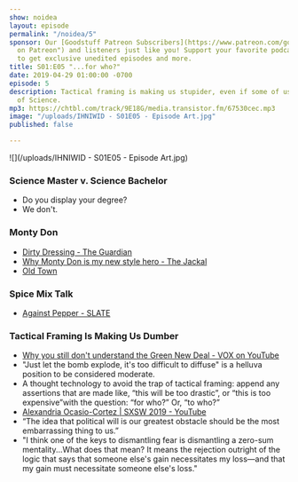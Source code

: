```yaml
---
show: noidea
layout: episode
permalink: "/noidea/5"
sponsor: Our [Goodstuff Patreon Subscribers](https://www.patreon.com/goodstuff "Goodstuff
  on Patreon") and listeners just like you! Support your favorite podcasts directly
  to get exclusive unedited episodes and more.
title: S01:E05 "...for who?"
date: 2019-04-29 01:00:00 -0700
episode: 5
description: Tactical framing is making us stupider, even if some of us are Masters
  of Science.
mp3: https://chtbl.com/track/9E18G/media.transistor.fm/67530cec.mp3
image: "/uploads/IHNIWID - S01E05 - Episode Art.jpg"
published: false

---
```

![](/uploads/IHNIWID - S01E05 - Episode Art.jpg)

### Science Master v. Science Bachelor

* Do you display your degree?
* We don't.

### Monty Don

* [Dirty Dressing - The Guardian](https://www.theguardian.com/lifeandstyle/2005/dec/04/shopping.gardens)
* [Why Monty Don is my new style hero - The Jackal](https://www.thejackalmagazine.com/why-monty-don-is-my-new-style-hero/)
* [Old Town](https://putthison.com/old-town-one-of-our-readers-saw-my-post-on-monty/)

### Spice Mix Talk

* [Against Pepper - SLATE](https://slate.com/human-interest/2012/01/salt-and-pepper-why-are-they-always-together.html)

### Tactical Framing Is Making Us Dumber

* [Why you still don't understand the Green New Deal - VOX on YouTube](https://youtu.be/UpqFaf8vQfk)
* "Just let the bomb explode, it's too difficult to diffuse" is a helluva position to be considered moderate.
* A thought technology to avoid the trap of tactical framing: append any assertions that are made like, “this will be too drastic”, or “this is too expensive”with the question: “for who?” Or, “to who?”
* [Alexandria Ocasio-Cortez | SXSW 2019 - YouTube](https://youtu.be/JU-SE5eNt04)
* “The idea that political will is our greatest obstacle should be the most embarrassing thing to us.”
* "I think one of the keys to dismantling fear is dismantling a zero-sum mentality...What does that mean? It means the rejection outright of the logic that says that someone else's gain necessitates my loss—and that my gain must necessitate someone else's loss."